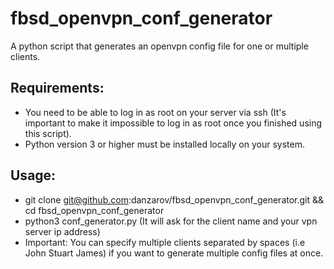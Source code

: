# fbsd_openvpn_conf_generator

A python script that generates an openvpn config file for one or multiple clients.

## Requirements:
* You need to be able to log in as root on your server via ssh (It's important
  to make it impossible to log in as root once you finished using this script).
* Python version 3 or higher must be installed locally on your system.

## Usage:
* git clone git@github.com:danzarov/fbsd_openvpn_conf_generator.git && cd fbsd_openvpn_conf_generator
* python3 conf_generator.py (It will ask for the client name and your vpn
  server ip address)
* Important: You can specify multiple clients separated by spaces (i.e John
  Stuart James) if you want to generate multiple config files at once.
